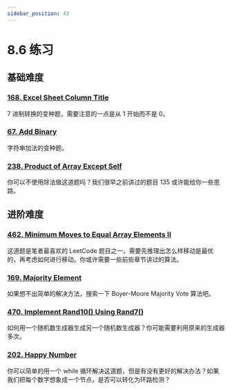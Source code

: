 ```yaml
---
sidebar_position: 43
---
```


# 8.6 练习

## 基础难度

### [168. Excel Sheet Column Title](https://leetcode.com/problems/excel-sheet-column-title/)

7 进制转换的变种题，需要注意的一点是从 1 开始而不是 0。

### [67. Add Binary](https://leetcode.com/problems/add-binary/)

字符串加法的变种题。

### [238. Product of Array Except Self](https://leetcode.com/problems/product-of-array-except-self/)

你可以不使用除法做这道题吗？我们很早之前讲过的题目 135 或许能给你一些思路。

## 进阶难度

### [462. Minimum Moves to Equal Array Elements II](https://leetcode.com/problems/minimum-moves-to-equal-array-elements-ii/)

这道题是笔者最喜欢的 LeetCode 题目之一，需要先推理出怎么样移动是最优的，再考虑如何进行移动。你或许需要一些前些章节讲过的算法。

### [169. Majority Element](https://leetcode.com/problems/majority-element/)

如果想不出简单的解决方法，搜索一下 Boyer-Moore Majority Vote 算法吧。

### [470. Implement Rand10() Using Rand7()](https://leetcode.com/problems/implement-rand10-using-rand7/)

如何用一个随机数生成器生成另一个随机数生成器？你可能需要利用原来的生成器多次。

### [202. Happy Number](https://leetcode.com/problems/happy-number/)

你可以简单的用一个 while 循环解决这道题，但是有没有更好的解决办法？如果我们把每个数字想象成一个节点，是否可以转化为环路检测？